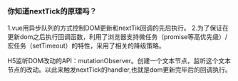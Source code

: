 ### 你知道nextTick的原理吗？

1.vue用异步队列的方式控制DOM更新和nextTik回调的先后执行。
2.为了保证在更新dom之后执行回调函数，利用了浏览器支持微任务（promise等高优先级）/宏任务（setTimeout）的特性，采用了相关的降级策略。

H5监听DOM改动的API：mutationObserver。创建一个文本节点，监听这个文本节点的改动。以此来触发nextTick的handler,也就是dom更新完毕后的回调执行。

